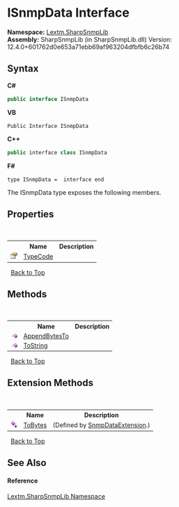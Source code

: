 # ISnmpData Interface
 

**Namespace:**&nbsp;<a href="N_Lextm_SharpSnmpLib">Lextm.SharpSnmpLib</a><br />**Assembly:**&nbsp;SharpSnmpLib (in SharpSnmpLib.dll) Version: 12.4.0+601762d0e653a71ebb69af963204dfbfb6c26b74

## Syntax

**C#**<br />
``` C#
public interface ISnmpData
```

**VB**<br />
``` VB
Public Interface ISnmpData
```

**C++**<br />
``` C++
public interface class ISnmpData
```

**F#**<br />
``` F#
type ISnmpData =  interface end
```

The ISnmpData type exposes the following members.


## Properties
&nbsp;<table><tr><th></th><th>Name</th><th>Description</th></tr><tr><td>![Public property](media/pubproperty.gif "Public property")</td><td><a href="P_Lextm_SharpSnmpLib_ISnmpData_TypeCode">TypeCode</a></td><td /></tr></table>&nbsp;
<a href="#isnmpdata-interface">Back to Top</a>

## Methods
&nbsp;<table><tr><th></th><th>Name</th><th>Description</th></tr><tr><td>![Public method](media/pubmethod.gif "Public method")</td><td><a href="M_Lextm_SharpSnmpLib_ISnmpData_AppendBytesTo">AppendBytesTo</a></td><td /></tr><tr><td>![Public method](media/pubmethod.gif "Public method")</td><td><a href="M_Lextm_SharpSnmpLib_ISnmpData_ToString">ToString</a></td><td /></tr></table>&nbsp;
<a href="#isnmpdata-interface">Back to Top</a>

## Extension Methods
&nbsp;<table><tr><th></th><th>Name</th><th>Description</th></tr><tr><td>![Public Extension Method](media/pubextension.gif "Public Extension Method")</td><td><a href="M_Lextm_SharpSnmpLib_SnmpDataExtension_ToBytes">ToBytes</a></td><td> (Defined by <a href="T_Lextm_SharpSnmpLib_SnmpDataExtension">SnmpDataExtension</a>.)</td></tr></table>&nbsp;
<a href="#isnmpdata-interface">Back to Top</a>

## See Also


#### Reference
<a href="N_Lextm_SharpSnmpLib">Lextm.SharpSnmpLib Namespace</a><br />